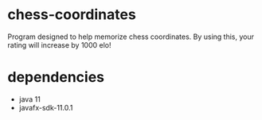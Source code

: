 # chess-coordinates
Program designed to help memorize chess coordinates. By using this, your rating will increase by 1000 elo!

# dependencies
* java 11
* javafx-sdk-11.0.1 
